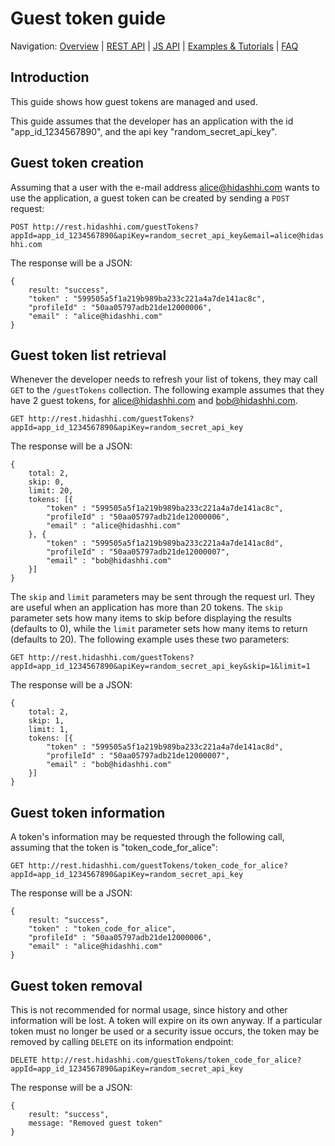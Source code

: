 # Guest token guide

Navigation:
[Overview](../README.md) |
[REST API](../api/rest/README.md) |
[JS API](../api/js/README.md) |
[Examples & Tutorials](../samples_and_how_tos.md) |
[FAQ](../faq.md)

## Introduction
This guide shows how guest tokens are managed and used.

This guide assumes that the developer has an application with the id "app_id_1234567890", and the api key "random_secret_api_key".

## Guest token creation

Assuming that a user with the e-mail address alice@hidashhi.com wants to use the application, a guest token can be created by sending a `POST` request:

`POST http://rest.hidashhi.com/guestTokens?appId=app_id_1234567890&apiKey=random_secret_api_key&email=alice@hidashhi.com`

The response will be a JSON:

    {
        result: "success",
        "token" : "599505a5f1a219b989ba233c221a4a7de141ac8c",
        "profileId" : "50aa05797adb21de12000006",
        "email" : "alice@hidashhi.com"
    }

## Guest token list retrieval

Whenever the developer needs to refresh your list of tokens, they may call `GET` to the `/guestTokens` collection. The following example assumes that they have 2 guest tokens, for alice@hidashhi.com and bob@hidashhi.com.

`GET http://rest.hidashhi.com/guestTokens?appId=app_id_1234567890&apiKey=random_secret_api_key`

The response will be a JSON:

    {
        total: 2,
        skip: 0,
        limit: 20,
        tokens: [{
            "token" : "599505a5f1a219b989ba233c221a4a7de141ac8c",
            "profileId" : "50aa05797adb21de12000006",
            "email" : "alice@hidashhi.com"
        }, {
            "token" : "599505a5f1a219b989ba233c221a4a7de141ac8d",
            "profileId" : "50aa05797adb21de12000007",
            "email" : "bob@hidashhi.com"
        }]
    }

The `skip` and `limit` parameters may be sent through the request url. They are useful when an application has more than 20 tokens. The `skip` parameter sets how many items to skip before displaying the results (defaults to 0), while the `limit` parameter sets how many items to return (defaults to 20). The following example uses these two parameters:

`GET http://rest.hidashhi.com/guestTokens?appId=app_id_1234567890&apiKey=random_secret_api_key&skip=1&limit=1`

The response will be a JSON:

    {
        total: 2,
        skip: 1,
        limit: 1,
        tokens: [{
            "token" : "599505a5f1a219b989ba233c221a4a7de141ac8d",
            "profileId" : "50aa05797adb21de12000007",
            "email" : "bob@hidashhi.com"
        }]
    }

## Guest token information

A token's information may be requested through the following call, assuming that the token is "token_code_for_alice":

`GET http://rest.hidashhi.com/guestTokens/token_code_for_alice?appId=app_id_1234567890&apiKey=random_secret_api_key`

The response will be a JSON:

    {
        result: "success",
        "token" : "token_code_for_alice",
        "profileId" : "50aa05797adb21de12000006",
        "email" : "alice@hidashhi.com"
    }

## Guest token removal

This is not recommended for normal usage, since history and other information will be lost. A token will expire on its own anyway. If a particular token must no longer be used or a security issue occurs, the token may be removed by calling `DELETE` on its information endpoint:

`DELETE http://rest.hidashhi.com/guestTokens/token_code_for_alice?appId=app_id_1234567890&apiKey=random_secret_api_key`

The response will be a JSON:

    {
        result: "success",
        message: "Removed guest token"
    }
